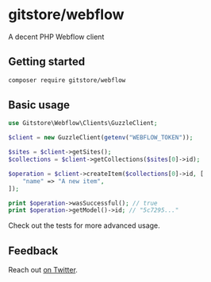 # gitstore/webflow

A decent PHP Webflow client

## Getting started

```sh
composer require gitstore/webflow
```

## Basic usage

```php
use Gitstore\Webflow\Clients\GuzzleClient;

$client = new GuzzleClient(getenv("WEBFLOW_TOKEN"));

$sites = $client->getSites();
$collections = $client->getCollections($sites[0]->id);

$operation = $client->createItem($collections[0]->id, [
    "name" => "A new item",
]);

print $operation->wasSuccessful(); // true
print $operation->getModel()->id; // "5c7295..."
```

Check out the tests for more advanced usage.


## Feedback

Reach out [on Twitter](https://twitter.com/assertchris).
